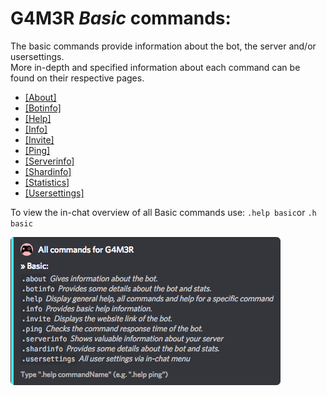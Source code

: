 # G4M3R _Basic_ commands:

The basic commands provide information about the bot, the server and/or usersettings.  
More in-depth and specified information about each command can be found on their respective pages.

* [\[About\]](/commands/basic/about.md)
* [\[Botinfo\]](/commands/basic/botinfo.md)
* [\[Help\]](/commands/admin/saverole/help.md)
* [\[Info\]](/commands/basic/info.md)
* [\[Invite\]](/commands/basic/invite.md)
* [\[Ping\]](/commands/basic/ping.md)
* [\[Serverinfo\]](/commands/basic/serverinfo.md)
* [\[Shardinfo\]](/commands/basic/shardinfo.md)
* [\[Statistics\]](/commands/basic/statistics.md)
* [\[Usersettings\]](/commands/basic/usersettings.md)

To view the in-chat overview of all Basic commands use: `.help basic`or `.h basic`

![](/assets/basiccommands.png)

### 



